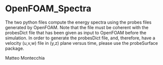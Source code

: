 # OpenFOAM_Spectra

The two python files compute the energy spectra
using the probes files generated by OpenFOAM. 
Note that the file must be coherent with the probesDict file that has been given as input 
to OpenFOAM before the simulation.
In order to generate the probesDict file, and, therefore, have a velocity (u,v,w) file in 
(y,z) plane versus time, please use the probeSurface package.

Matteo Montecchia
